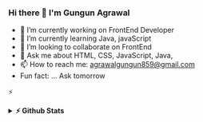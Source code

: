 ### Hi there 👋 I'm Gungun Agrawal

- 🔭 I’m currently working on FrontEnd Developer
- 🌱 I’m currently learning Java, javaScript
- 👯 I’m looking to collaborate on FrontEnd
- 💬 Ask me about HTML, CSS, JavaScript, Java, 
- 📫 How to reach me: agrawalgungun859@gmail.com
-  Fun fact: ... Ask tomorrow 

⚡<details>	
  <summary><b>⚡ Github Stats</b></summary>
<img height="180em" src="https://github-readme-stats.vercel.app/api?username=Gungundev&show_icons=true&locale=en" alt="GunGun" />
<img height="180em" src="https://github-readme-stats.vercel.app/api/top-langs/?username=Gungundev&layout=compact"/>
</details>

